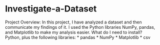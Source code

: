 # Investigate-a-Dataset
Project Overview: In this project,  I have analyzed a dataset and then communicate my findings of it. I used the Python libraries NumPy, pandas, and Matplotlib to make my analysis easier.   What do I need to install? Python, plus the following libraries: * pandas * NumPy * Matplotlib * csv
